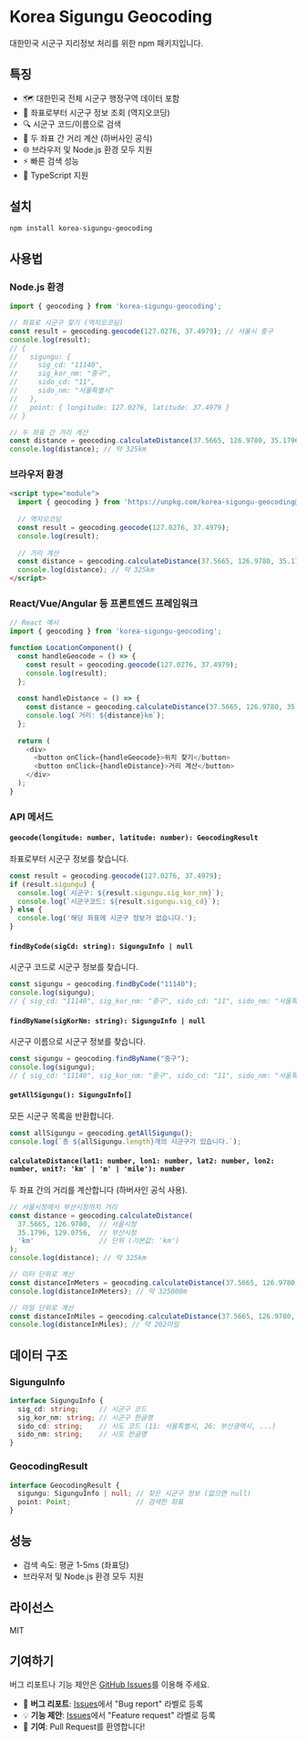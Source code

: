 # Korea Sigungu Geocoding

대한민국 시군구 지리정보 처리를 위한 npm 패키지입니다.

## 특징

- 🗺️ 대한민국 전체 시군구 행정구역 데이터 포함
- 📍 좌표로부터 시군구 정보 조회 (역지오코딩)
- 🔍 시군구 코드/이름으로 검색
- 📏 두 좌표 간 거리 계산 (하버사인 공식)
- 🌐 브라우저 및 Node.js 환경 모두 지원
- ⚡ 빠른 검색 성능
- 🎯 TypeScript 지원

## 설치

```bash
npm install korea-sigungu-geocoding
```

## 사용법

### Node.js 환경

```typescript
import { geocoding } from 'korea-sigungu-geocoding';

// 좌표로 시군구 찾기 (역지오코딩)
const result = geocoding.geocode(127.0276, 37.4979); // 서울시 중구
console.log(result);
// {
//   sigungu: {
//     sig_cd: "11140",
//     sig_kor_nm: "중구",
//     sido_cd: "11",
//     sido_nm: "서울특별시"
//   },
//   point: { longitude: 127.0276, latitude: 37.4979 }
// }

// 두 좌표 간 거리 계산
const distance = geocoding.calculateDistance(37.5665, 126.9780, 35.1796, 129.0756, 'km');
console.log(distance); // 약 325km
```

### 브라우저 환경

```html
<script type="module">
  import { geocoding } from 'https://unpkg.com/korea-sigungu-geocoding@latest/dist/index.js';
  
  // 역지오코딩
  const result = geocoding.geocode(127.0276, 37.4979);
  console.log(result);
  
  // 거리 계산
  const distance = geocoding.calculateDistance(37.5665, 126.9780, 35.1796, 129.0756, 'km');
  console.log(distance); // 약 325km
</script>
```

### React/Vue/Angular 등 프론트엔드 프레임워크

```typescript
// React 예시
import { geocoding } from 'korea-sigungu-geocoding';

function LocationComponent() {
  const handleGeocode = () => {
    const result = geocoding.geocode(127.0276, 37.4979);
    console.log(result);
  };
  
  const handleDistance = () => {
    const distance = geocoding.calculateDistance(37.5665, 126.9780, 35.1796, 129.0756, 'km');
    console.log(`거리: ${distance}km`);
  };
  
  return (
    <div>
      <button onClick={handleGeocode}>위치 찾기</button>
      <button onClick={handleDistance}>거리 계산</button>
    </div>
  );
}
```

### API 메서드

#### `geocode(longitude: number, latitude: number): GeocodingResult`

좌표로부터 시군구 정보를 찾습니다.

```typescript
const result = geocoding.geocode(127.0276, 37.4979);
if (result.sigungu) {
  console.log(`시군구: ${result.sigungu.sig_kor_nm}`);
  console.log(`시군구코드: ${result.sigungu.sig_cd}`);
} else {
  console.log('해당 좌표에 시군구 정보가 없습니다.');
}
```

#### `findByCode(sigCd: string): SigunguInfo | null`

시군구 코드로 시군구 정보를 찾습니다.

```typescript
const sigungu = geocoding.findByCode("11140");
console.log(sigungu); 
// { sig_cd: "11140", sig_kor_nm: "중구", sido_cd: "11", sido_nm: "서울특별시" }
```

#### `findByName(sigKorNm: string): SigunguInfo | null`

시군구 이름으로 시군구 정보를 찾습니다.

```typescript
const sigungu = geocoding.findByName("중구");
console.log(sigungu); 
// { sig_cd: "11140", sig_kor_nm: "중구", sido_cd: "11", sido_nm: "서울특별시" }
```

#### `getAllSigungu(): SigunguInfo[]`

모든 시군구 목록을 반환합니다.

```typescript
const allSigungu = geocoding.getAllSigungu();
console.log(`총 ${allSigungu.length}개의 시군구가 있습니다.`);
```

#### `calculateDistance(lat1: number, lon1: number, lat2: number, lon2: number, unit?: 'km' | 'm' | 'mile'): number`

두 좌표 간의 거리를 계산합니다 (하버사인 공식 사용).

```typescript
// 서울시청에서 부산시청까지 거리
const distance = geocoding.calculateDistance(
  37.5665, 126.9780,  // 서울시청
  35.1796, 129.0756,  // 부산시청
  'km'                // 단위 (기본값: 'km')
);
console.log(distance); // 약 325km

// 미터 단위로 계산
const distanceInMeters = geocoding.calculateDistance(37.5665, 126.9780, 35.1796, 129.0756, 'm');
console.log(distanceInMeters); // 약 325000m

// 마일 단위로 계산
const distanceInMiles = geocoding.calculateDistance(37.5665, 126.9780, 35.1796, 129.0756, 'mile');
console.log(distanceInMiles); // 약 202마일
```

## 데이터 구조

### SigunguInfo

```typescript
interface SigunguInfo {
  sig_cd: string;     // 시군구 코드
  sig_kor_nm: string; // 시군구 한글명
  sido_cd: string;    // 시도 코드 (11: 서울특별시, 26: 부산광역시, ...)
  sido_nm: string;    // 시도 한글명
}
```

### GeocodingResult

```typescript
interface GeocodingResult {
  sigungu: SigunguInfo | null; // 찾은 시군구 정보 (없으면 null)
  point: Point;                // 검색한 좌표
}
```

## 성능

- 검색 속도: 평균 1-5ms (좌표당)
- 브라우저 및 Node.js 환경 모두 지원

## 라이선스

MIT

## 기여하기

버그 리포트나 기능 제안은 [GitHub Issues](https://github.com/sh5080/korea-sigungu-geocoding/issues)를 이용해 주세요.

- 🐛 **버그 리포트**: [Issues](https://github.com/sh5080/korea-sigungu-geocoding/issues)에서 "Bug report" 라벨로 등록
- 💡 **기능 제안**: [Issues](https://github.com/sh5080/korea-sigungu-geocoding/issues)에서 "Feature request" 라벨로 등록
- 🔧 **기여**: Pull Request를 환영합니다!